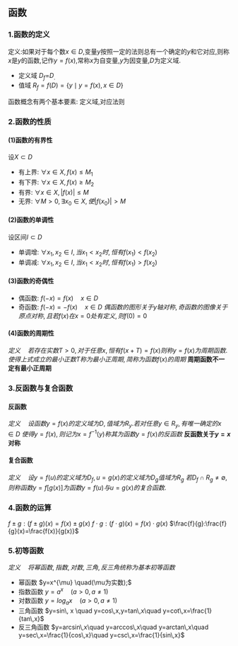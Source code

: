 ## 函数
### 1.函数的定义
定义:如果对于每个数$x∈D$,变量$y$按照一定的法则总有一个确定的$y$和它对应,则称$x$是$y$的函数,记作$y=f(x)$,常称$x$为自变量,$y$为因变量,$D$为定义域.
- 定义域 $D_f$=$D_.$
- 值域 $R_f=f(D)=\{y \mid y=f(x),x\in D\}$

函数概念有两个基本要素: 定义域,对应法则
### 2.函数的性质
#### (1)函数的有界性
设$X \subset D$

- 有上界: $\forall x \in X, f(x) \leq M_1$
- 有下界: $\forall x \in X, f(x) \geq M_2$
- 有界: $\forall x \in X,|f(x)| \leq M$
- 无界: $\forall M>0,\exists x_0 \in X,使|f(x_0)|>M$

#### (2)函数的单调性
设区间$I \subset D$
- 单调增: $\forall x_1,x_2 \in I,当x_1<x_2时,恒有f(x_1)<f(x_2)$
- 单调减: $\forall x_1,x_2 \in I,当x_1<x_2时,恒有f(x_1)>f(x_2)$ 


#### (3)函数的奇偶性
- 偶函数: $f(-x)=f(x) \quad x\in D$
- 奇函数: $f(-x)=-f(x) \quad x\in D$
$偶函数的图形关于y轴对称,奇函数的图像关于原点对称,且若f(x)在x=0处有定义,则f(0)=0$

#### (4)函数的周期性
$定义\quad 若存在实数T>0,对于任意x,恒有f(x+T)=f(x)则称y=f(x)为周期函数.$
$使得上式成立的最小正数T称为最小正周期,简称为函数f(x)的周期$
**周期函数不一定有最小正周期**

### 3.反函数与复合函数
#### 反函数
$定义\quad 设函数y=f(x)的定义域为D,值域为R_y.若对任意y\in R_y,有唯一确定的x\in D$
$使得y=f(x),则记为x=f^{-1}(y)称其为函数y=f(x)的反函数$
**反函数关于$y=x$对称**

#### 复合函数
$定义\quad 设y=f(u)的定义域为D_f,u=g(x)的定义域为D_g值域为R_g$
$若D_f \cap R_g \neq \emptyset,则称函数y=f[g(x)]为函数y=f(u)与u=g(x)的复合函数.$

### 4.函数的运算
$f\pm g:(f\pm g)(x)=f(x)\pm g(x)$
$f\cdot g: (f\cdot g)(x)=f(x)\cdot g(x)$
$\frac{f}{g}:\frac{f}{g}(x)=\frac{f(x)}{g(x)}$


### 5.初等函数
$定义\quad 将幂函数,指数,对数,三角,反三角统称为基本初等函数$
- 幂函数 $y=x^{\mu} \quad(\mu为实数);$
- 指数函数 $y=a^x \quad(a>0,a\neq 1)$
- 对数函数 $y=log_a x \quad(a>0,a \neq 1)$
- 三角函数 $y=sin\, x \quad y=cos\,x,y=tan\,x\quad y=cot\,x=\frac{1}{tan\,x}$
- 反三角函数 $y=arcsin\,x\quad y=arccos\,x\quad y=arctan\,x\quad y=sec\,x=\frac{1}{cos\,x}\quad y=csc\,x=\frac{1}{sin\,x}$

